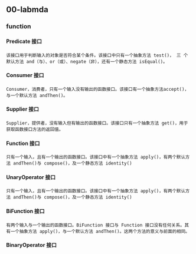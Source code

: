 ## 00-labmda
### function
####  Predicate 接口
    该接口用于判断输入的对象是否符合某个条件。该接口中只有一个抽象方法 test()， 三 个默认方法 and（与）、or（或）、negate（非），还有一个静态方法 isEqual()。
####  Consumer 接口
    Consumer，消费者，只有一个输入没有输出的函数接口。该接口有一个抽象方法accept()，与一个默认方法 andThen()。
####  Supplier 接口
    Supplier，提供者，没有输入但有输出的函数接口。该接口只有一个抽象方法 get()，用于获取函数接口方法的返回值。
####  Function 接口
    只有一个输入，且有一个输出的函数接口。该接口中有一个抽象方法 apply()，有两个默认方法 andThen()与 compose()，及一个静态方法 identity()
#### UnaryOperator 接口
    只有一个输入，且有一个输出的函数接口。该接口中有一个抽象方法 apply()，有两个默认方法 andThen()与 compose()，及一个静态方法 identity()
####  BiFunction 接口
    有两个输入与一个输出的函数接口。BiFunction 接口与 Function 接口没有任何关系。其有一个抽象方法 apply()，与一个默认方法 andThen()。这两个方法的意义与前面的相同。
####  BinaryOperator 接口
